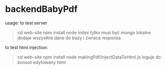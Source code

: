 # backendBabyPdf
usage: to test server
> cd web-site
> npm install
> node index
tylko musi być mongo lokalne
dodaje wszystkie dane do bazy i zwraca responsa

to test html injection:
>cd web-site
> npm install
>node makingPdf/injectDataToHtml.js
loguje do konsoli edytowany html

